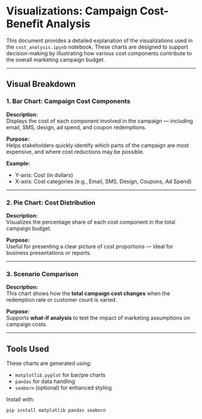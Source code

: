 #  Visualizations: Campaign Cost-Benefit Analysis

This document provides a detailed explanation of the visualizations used in the `cost_analysis.ipynb` notebook. These charts are designed to support decision-making by illustrating how various cost components contribute to the overall marketing campaign budget.

---

## Visual Breakdown

### 1. **Bar Chart: Campaign Cost Components**

**Description:**  
Displays the cost of each component involved in the campaign — including email, SMS, design, ad spend, and coupon redemptions.

**Purpose:**  
Helps stakeholders quickly identify which parts of the campaign are most expensive, and where cost reductions may be possible.

**Example:**
- Y-axis: Cost (in dollars)
- X-axis: Cost categories (e.g., Email, SMS, Design, Coupons, Ad Spend)

---

### 2. **Pie Chart: Cost Distribution**

**Description:**  
Visualizes the percentage share of each cost component in the total campaign budget.

**Purpose:**  
Useful for presenting a clear picture of cost proportions — ideal for business presentations or reports.

---

### 3. **Scenario Comparison**

**Description:**  
This chart shows how the **total campaign cost changes** when the redemption rate or customer count is varied.

**Purpose:**  
Supports **what-if analysis** to test the impact of marketing assumptions on campaign costs.

---

## Tools Used

These charts are generated using:

- `matplotlib.pyplot` for bar/pie charts
- `pandas` for data handling
- `seaborn` (optional) for enhanced styling

Install with:

```bash
pip install matplotlib pandas seaborn

